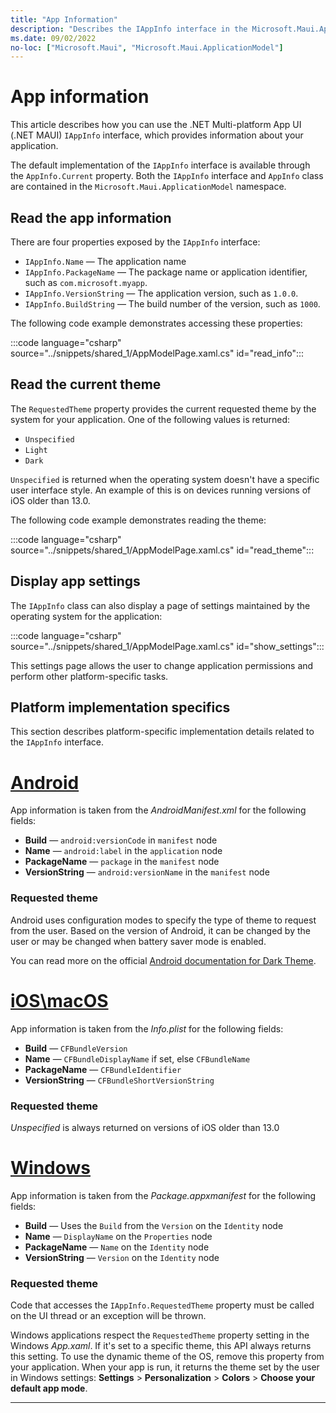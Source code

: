 ```yaml
---
title: "App Information"
description: "Describes the IAppInfo interface in the Microsoft.Maui.ApplicationModel namespace, which provides information about your application. For example, it exposes the app name and version."
ms.date: 09/02/2022
no-loc: ["Microsoft.Maui", "Microsoft.Maui.ApplicationModel"]
---
```


# App information

This article describes how you can use the .NET Multi-platform App UI (.NET MAUI) `IAppInfo` interface, which provides information about your application.

The default implementation of the `IAppInfo` interface is available through the `AppInfo.Current` property. Both the `IAppInfo` interface and `AppInfo` class are contained in the `Microsoft.Maui.ApplicationModel` namespace.

## Read the app information

There are four properties exposed by the `IAppInfo` interface:

- `IAppInfo.Name` &mdash; The application name
- `IAppInfo.PackageName` &mdash; The package name or application identifier, such as `com.microsoft.myapp`.
- `IAppInfo.VersionString` &mdash; The application version, such as `1.0.0`.
- `IAppInfo.BuildString` &mdash; The build number of the version, such as `1000`.

The following code example demonstrates accessing these properties:

:::code language="csharp" source="../snippets/shared_1/AppModelPage.xaml.cs" id="read_info":::

## Read the current theme

The `RequestedTheme` property provides the current requested theme by the system for your application. One of the following values is returned:

- `Unspecified`
- `Light`
- `Dark`

`Unspecified` is returned when the operating system doesn't have a specific user interface style. An example of this is on devices running versions of iOS older than 13.0.

The following code example demonstrates reading the theme:

:::code language="csharp" source="../snippets/shared_1/AppModelPage.xaml.cs" id="read_theme":::

## Display app settings

The `IAppInfo` class can also display a page of settings maintained by the operating system for the application:

:::code language="csharp" source="../snippets/shared_1/AppModelPage.xaml.cs" id="show_settings":::

This settings page allows the user to change application permissions and perform other platform-specific tasks.

## Platform implementation specifics

This section describes platform-specific implementation details related to the `IAppInfo` interface.

<!-- markdownlint-disable MD025 -->

# [Android](#tab/android)

App information is taken from the _AndroidManifest.xml_ for the following fields:

- **Build** &mdash; `android:versionCode` in `manifest` node
- **Name** &mdash; `android:label` in the `application` node
- **PackageName** &mdash; `package` in the `manifest` node
- **VersionString** &mdash; `android:versionName` in the `manifest` node

### Requested theme

Android uses configuration modes to specify the type of theme to request from the user. Based on the version of Android, it can be changed by the user or may be changed when battery saver mode is enabled.

You can read more on the official [Android documentation for Dark Theme](https://developer.android.com/guide/topics/ui/look-and-feel/darktheme).

# [iOS\macOS](#tab/ios)

App information is taken from the _Info.plist_ for the following fields:

- **Build** &mdash; `CFBundleVersion`
- **Name** &mdash; `CFBundleDisplayName` if set, else `CFBundleName`
- **PackageName** &mdash; `CFBundleIdentifier`
- **VersionString** &mdash; `CFBundleShortVersionString`

### Requested theme

_Unspecified_ is always returned on versions of iOS older than 13.0

# [Windows](#tab/windows)

App information is taken from the _Package.appxmanifest_ for the following fields:

- **Build** &mdash; Uses the `Build` from the `Version` on the `Identity` node
- **Name** &mdash; `DisplayName` on the `Properties` node
- **PackageName** &mdash; `Name` on the `Identity` node
- **VersionString** &mdash; `Version` on the `Identity` node

### Requested theme

Code that accesses the `IAppInfo.RequestedTheme` property must be called on the UI thread or an exception will be thrown.

Windows applications respect the `RequestedTheme` property setting in the Windows _App.xaml_. If it's set to a specific theme, this API always returns this setting. To use the dynamic theme of the OS, remove this property from your application. When your app is run, it returns the theme set by the user in Windows settings: **Settings** > **Personalization** > **Colors** > **Choose your default app mode**.

<!-- TODO: You can read more on the [Windows Requested Theme Documentation](/uwp/api/windows.ui.xaml.application.requestedtheme). -->

--------------

<!-- markdownlint-enable MD025 -->

